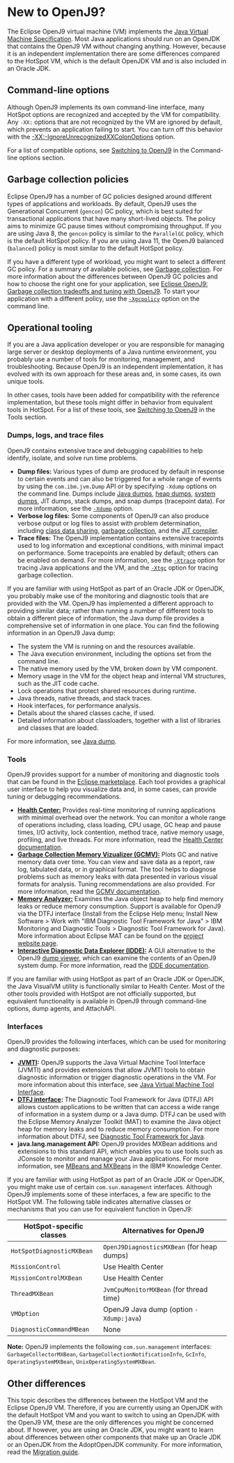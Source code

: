 <!--
* Copyright (c) 2017, 2019 IBM Corp. and others
*
* This program and the accompanying materials are made
* available under the terms of the Eclipse Public License 2.0
* which accompanies this distribution and is available at
* https://www.eclipse.org/legal/epl-2.0/ or the Apache
* License, Version 2.0 which accompanies this distribution and
* is available at https://www.apache.org/licenses/LICENSE-2.0.
*
* This Source Code may also be made available under the
* following Secondary Licenses when the conditions for such
* availability set forth in the Eclipse Public License, v. 2.0
* are satisfied: GNU General Public License, version 2 with
* the GNU Classpath Exception [1] and GNU General Public
* License, version 2 with the OpenJDK Assembly Exception [2].
*
* [1] https://www.gnu.org/software/classpath/license.html
* [2] http://openjdk.java.net/legal/assembly-exception.html
*
* SPDX-License-Identifier: EPL-2.0 OR Apache-2.0 OR GPL-2.0 WITH
* Classpath-exception-2.0 OR LicenseRef-GPL-2.0 WITH Assembly-exception
-->


# New to OpenJ9?

The Eclipse OpenJ9 virtual machine (VM) implements the [Java Virtual Machine Specification](https://docs.oracle.com/javase/specs/index.html). Most Java applications should run on an OpenJDK that contains the OpenJ9 VM without changing anything. However, because it is an independent implementation there are some differences compared to the HotSpot VM, which is the default OpenJDK VM and is also included in an Oracle JDK.

## Command-line options

Although OpenJ9 implements its own command-line interface, many HotSpot options are recognized and accepted by the VM for compatibility. Any `-XX:` options that are not recognized by the VM are ignored by default, which prevents an application failing to start. You can turn off this behavior with the [-XX:-IgnoreUnrecognizedXXColonOptions](xxignoreunrecognizedxxcolonoptions.md) option.

For a list of compatible options, see [Switching to OpenJ9](cmdline_migration.md) in the Command-line options section.


## Garbage collection policies

Eclipse OpenJ9 has a number of GC policies designed around different types of applications and workloads. By default, OpenJ9 uses the Generational Concurrent (`gencon`) GC policy, which is best suited for transactional applications that have many short-lived objects. The policy aims to minimize GC pause times without compromising throughput. If you are using Java 8, the `gencon` policy is similar to the `ParallelGC` policy, which is the default HotSpot policy. If you are using Java 11, the OpenJ9 balanced (`balanced`) policy is most similar to the default HotSpot policy.

If you have a different type of workload, you might want to select a different GC policy. For a summary of available policies, see [Garbage collection](gc.md#other-policies). For more information about the differences between OpenJ9 GC policies and how to choose the right one for your application, see [Eclipse OpenJ9: Garbage collection tradeoffs and tuning with OpenJ9](https://developer.ibm.com/articles/garbage-collection-tradeoffs-and-tuning-with-openj9/). To start your application with a different policy, use the [`-Xgcpolicy`](xgcpolicy.md) option on the command line.


## Operational tooling

If you are a Java application developer or you are responsible for managing large server or desktop deployments of a Java runtime environment, you probably use a number of tools for monitoring, management, and troubleshooting. Because OpenJ9 is an independent implementation, it has evolved with its own approach for these areas and, in some cases, its own unique tools.

In other cases, tools have been added for compatibility with the reference implementation, but these tools might differ in behavior from equivalent tools in HotSpot. For a list of these tools, see [Switching to OpenJ9](tool_migration.md) in the Tools section.

### Dumps, logs, and trace files

OpenJ9 contains extensive trace and debugging capabilities to help identify, isolate, and solve run time problems.

- **Dump files:** Various types of dump are produced by default in response to certain events and can also be triggered for a whole range of events by using the `com.ibm.jvm.Dump` API or by specifying `-Xdump` options on the command line. Dumps include [Java dumps](dump_javadump.md), [heap dumps](dump_heapdump.md), [system dumps](dump_systemdump.md), JIT dumps, stack dumps, and snap dumps (tracepoint data). For more information, see the [`-Xdump`](xdump.md) option.
- **Verbose log files:** Some components of OpenJ9 can also produce verbose output or log files to assist with problem determination, including [class data sharing](https://www.eclipse.org/openj9/docs/xshareclasses/#printallstats-cache-utility), [garbage collection](https://www.eclipse.org/openj9/docs/gc/#troubleshooting), and the [JIT compiler](https://www.eclipse.org/openj9/docs/xjit/#verbose).
- **Trace files:** The OpenJ9 implementation contains extensive tracepoints used to log information and exceptional conditions, with minimal impact on performance. Some tracepoints are enabled by default; others can be enabled on demand. For more information, see the [`-Xtrace`](xtrace.md) option for tracing Java applications and the VM, and the [`-Xtgc`](xtgc.md) option for tracing garbage collection.

If you are familiar with using HotSpot as part of an Oracle JDK or OpenJDK, you probably make use of the monitoring and diagnostic tools that are provided with the VM. OpenJ9 has implemented a different approach to providing similar data; rather than running a number of different tools to obtain a different piece of information, the Java dump file provides a comprehensive set of information in one place. You can find the following information in an OpenJ9 Java dump:

- The system the VM is running on and the resources available.
- The Java execution environment, including the options set from the command line.
- The native memory used by the VM, broken down by VM component.
- Memory usage in the VM for the object heap and internal VM structures, such as the JIT code cache.
- Lock operations that protect shared resources during runtime.
- Java threads, native threads, and stack traces.
- Hook interfaces, for performance analysis.
- Details about the shared classes cache, if used.
- Detailed information about classloaders, together with a list of libraries and classes that are loaded.

For more information, see [Java dump](dump_javadump.md).

### Tools

OpenJ9 provides support for a number of monitoring and diagnostic tools that can be found in the [Eclipse marketplace](https://marketplace.eclipse.org/). Each tool provides a graphical user interface to help you visualize data and, in some cases, can provide tuning or debugging recommendations.

- [**Health Center:**](https://marketplace.eclipse.org/content/ibm-monitoring-and-diagnostic-tools-health-center) Provides real-time monitoring of running applications with minimal overhead over the network. You can monitor a whole range of operations including, class loading, CPU usage, GC heap and pause times, I/O activity, lock contention, method trace, native memory usage, profiling, and live threads. For more information, read the [Health Center documentation](https://www.ibm.com/support/knowledgecenter/en/SS3KLZ/com.ibm.java.diagnostics.healthcenter.doc/homepage/plugin-homepage-hc.html).
- [**Garbage Collection Memory Vizualizer (GCMV):**](https://marketplace.eclipse.org/content/ibm-monitoring-and-diagnostic-tools-garbage-collection-and-memory-visualizer-gcmv) Plots GC and native memory data over time. You can view and save data as a report, raw log, tabulated data, or in graphical format. The tool helps to diagnose problems such as memory leaks with data presented in various visual formats for analysis. Tuning recommendations are also provided. For more information, read the [GCMV documentation](https://www.ibm.com/support/knowledgecenter/en/SS3KLZ/com.ibm.java.diagnostics.visualizer.doc/homepage/plugin-homepage-gcmv.html).
- [**Memory Analyzer:**](https://marketplace.eclipse.org/content/memory-analyzer-0) Examines the Java object heap to help find memory leaks or reduce memory consumption. Support is available for OpenJ9 via the DTFJ interface (Install from the Eclipse Help menu; Install New Software > Work with "IBM Diagnostic Tool Framework for Java" > IBM Monitoring and Diagnostic Tools > Diagnostic Tool Framework for Java). More information about Eclipse MAT can be found on the [project website page](https://www.eclipse.org/mat/).
- [**Interactive Diagnostic Data Explorer (IDDE):**](https://marketplace.eclipse.org/content/ibm-monitoring-and-diagnostic-tools-interactive-diagnostic-data-explorer-idde) A GUI alternative to the OpenJ9 [dump viewer](tool_jdmpview.md), which can examine the contents of an OpenJ9 system dump. For more information, read the [IDDE documentation](https://www.ibm.com/support/knowledgecenter/en/SS3KLZ/com.ibm.java.diagnostics.idde.doc/homepage/plugin-homepage-idde.html).

If you are familiar with using HotSpot as part of an Oracle JDK or OpenJDK, the Java VisualVM utility is functionally similar to Health Center. Most of the other tools provided with HotSpot are not officially supported, but equivalent functionality is available in OpenJ9 through command-line
options, dump agents, and AttachAPI.

### Interfaces

OpenJ9 provides the following interfaces, which can be used for monitoring and diagnostic purposes:

- **[JVMTI](interface_jvmti.md):** OpenJ9 supports the Java Virtual Machine Tool Interface (JVMTI) and provides extensions that allow JVMTI tools to obtain diagnostic information or trigger diagnostic operations in the VM. For more information about this interface, see [Java Virtual Machine Tool Interface](interface_jvmti.md).
- **[DTFJ interface](interface_dtfj.md):** The Diagnostic Tool Framework for Java (DTFJ) API allows custom applications to be written that can access a wide
range of information in a system dump or a Java dump. DTFJ can be used with the Eclipse Memory Analyzer Toolkit (MAT) to examine the Java object heap
for memory leaks and to reduce memory consumption. For more information about DTFJ, see [Diagnostic Tool Framework for Java](interface_dtfj.md).
- **java.lang.management API:** OpenJ9 provides MXBean additions and extensions to this standard API, which enables you to use tools such as JConsole to monitor and manage your Java applications. For more information, see [MBeans and MXBeans](https://www.ibm.com/support/knowledgecenter/SSYKE2_8.0.0/com.ibm.java.vm.80.doc/docs/mxbeans.html) in the IBM&reg; Knowledge Center.

If you are familiar with using HotSpot as part of an Oracle JDK or OpenJDK, you might make use of certain `com.sun.management` interfaces. Although OpenJ9 implements some of these interfaces, a few are specific to the HotSpot VM. The following table indicates alternative classes or mechanisms that you can use for equivalent function in OpenJ9:

| HotSpot-specific classes   | Alternatives for OpenJ9  |
|----------------------------|--------------------------|
|`HotSpotDiagnosticMXBean`   | `OpenJ9DiagnosticsMXBean` (for heap dumps)|
|`MissionControl`            | Use Health Center        |
|`MissionControlMXBean`      | Use Health Center        |
|`ThreadMXBean`              | `JvmCpuMonitorMXBean` (for thread time)    |
|`VMOption`                  | OpenJ9 Java dump (option `-Xdump:java`) |
|`DiagnosticCommandMBean`    | None                     |

<i class="fa fa-pencil-square-o" aria-hidden="true"></i> **Note:** OpenJ9 implements the following `com.sun.management` interfaces: `GarbageCollectorMXBean`, `GarbageCollectionNotificationInfo`, `GcInfo`, `OperatingSystemMXBean`, `UnixOperatingSystemMXBean`.

## Other differences

This topic describes the differences between the HotSpot VM and the Eclipse OpenJ9 VM. Therefore, if you are currently using an OpenJDK with the default HotSpot VM and you want to switch to using an OpenJDK with the OpenJ9 VM, these are the only differences you might be concerned about. If however, you are using an Oracle JDK, you might want to learn about differences between other components that make up an Oracle JDK or an OpenJDK from the AdoptOpenJDK community. For more information, read the [Migration guide](https://adoptopenjdk.net/migration.html).
